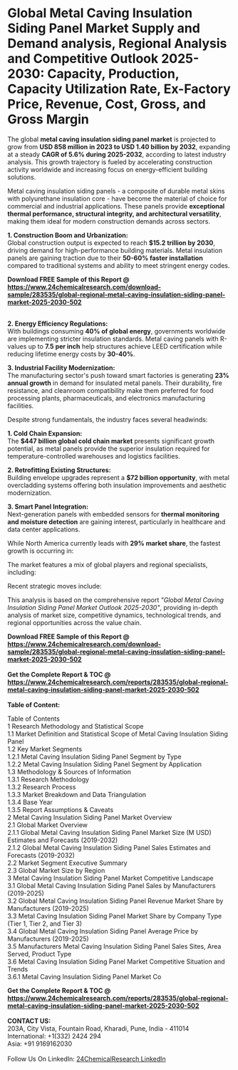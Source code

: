 <h1>Global Metal Caving Insulation Siding Panel Market Supply and Demand analysis, Regional Analysis  and Competitive Outlook 2025-2030: Capacity, Production, Capacity Utilization Rate, Ex-Factory Price, Revenue, Cost, Gross, and Gross Margin</h1><p>The global <strong>metal caving insulation siding panel market</strong> is projected to grow from <strong>USD 858 million in 2023 to USD 1.40 billion by 2032</strong>, expanding at a steady <strong>CAGR of 5.6% during 2025-2032</strong>, according to latest industry analysis. This growth trajectory is fueled by accelerating construction activity worldwide and increasing focus on energy-efficient building solutions.</p><p>Metal caving insulation siding panels - a composite of durable metal skins with polyurethane insulation core - have become the material of choice for commercial and industrial applications. These panels provide <strong>exceptional thermal performance, structural integrity, and architectural versatility</strong>, making them ideal for modern construction demands across sectors.</p><p><strong>1. Construction Boom and Urbanization:</strong><br>
Global construction output is expected to reach <strong>$15.2 trillion by 2030</strong>, driving demand for high-performance building materials. Metal insulation panels are gaining traction due to their <strong>50-60% faster installation</strong> compared to traditional systems and ability to meet stringent energy codes.</p><div><b>Download FREE Sample of this Report @ 
            <a href="https://www.24chemicalresearch.com/download-sample/283535/global-regional-metal-caving-insulation-siding-panel-market-2025-2030-502">
            https://www.24chemicalresearch.com/download-sample/283535/global-regional-metal-caving-insulation-siding-panel-market-2025-2030-502</a></b></div><br><p><strong>2. Energy Efficiency Regulations:</strong><br>
With buildings consuming <strong>40% of global energy</strong>, governments worldwide are implementing stricter insulation standards. Metal caving panels with R-values up to <strong>7.5 per inch</strong> help structures achieve LEED certification while reducing lifetime energy costs by <strong>30-40%</strong>.</p><p><strong>3. Industrial Facility Modernization:</strong><br>
The manufacturing sector's push toward smart factories is generating <strong>23% annual growth</strong> in demand for insulated metal panels. Their durability, fire resistance, and cleanroom compatibility make them preferred for food processing plants, pharmaceuticals, and electronics manufacturing facilities.</p><p>Despite strong fundamentals, the industry faces several headwinds:</p><p><strong>1. Cold Chain Expansion:</strong><br>
The <strong>$447 billion global cold chain market</strong> presents significant growth potential, as metal panels provide the superior insulation required for temperature-controlled warehouses and logistics facilities.</p><p><strong>2. Retrofitting Existing Structures:</strong><br>
Building envelope upgrades represent a <strong>$72 billion opportunity</strong>, with metal overcladding systems offering both insulation improvements and aesthetic modernization.</p><p><strong>3. Smart Panel Integration:</strong><br>
Next-generation panels with embedded sensors for <strong>thermal monitoring and moisture detection</strong> are gaining interest, particularly in healthcare and data center applications.</p><p>While North America currently leads with <strong>29% market share</strong>, the fastest growth is occurring in:</p><p>The market features a mix of global players and regional specialists, including:</p><p>Recent strategic moves include:</p><p>This analysis is based on the comprehensive report <em>"Global Metal Caving Insulation Siding Panel Market Outlook 2025-2030"</em>, providing in-depth analysis of market size, competitive dynamics, technological trends, and regional opportunities across the value chain.</p><div><b>Download FREE Sample of this Report @ 
            <a href="https://www.24chemicalresearch.com/download-sample/283535/global-regional-metal-caving-insulation-siding-panel-market-2025-2030-502">
            https://www.24chemicalresearch.com/download-sample/283535/global-regional-metal-caving-insulation-siding-panel-market-2025-2030-502</a></b></div><br><div><b>Get the Complete Report & TOC @ 
            <a href="https://www.24chemicalresearch.com/reports/283535/global-regional-metal-caving-insulation-siding-panel-market-2025-2030-502">
            https://www.24chemicalresearch.com/reports/283535/global-regional-metal-caving-insulation-siding-panel-market-2025-2030-502</a></b></div><br>
            <b>Table of Content:</b><p>Table of Contents<br />
1 Research Methodology and Statistical Scope<br />
1.1 Market Definition and Statistical Scope of Metal Caving Insulation Siding Panel<br />
1.2 Key Market Segments<br />
1.2.1 Metal Caving Insulation Siding Panel Segment by Type<br />
1.2.2 Metal Caving Insulation Siding Panel Segment by Application<br />
1.3 Methodology & Sources of Information<br />
1.3.1 Research Methodology<br />
1.3.2 Research Process<br />
1.3.3 Market Breakdown and Data Triangulation<br />
1.3.4 Base Year<br />
1.3.5 Report Assumptions & Caveats<br />
2 Metal Caving Insulation Siding Panel Market Overview<br />
2.1 Global Market Overview<br />
2.1.1 Global Metal Caving Insulation Siding Panel Market Size (M USD) Estimates and Forecasts (2019-2032)<br />
2.1.2 Global Metal Caving Insulation Siding Panel Sales Estimates and Forecasts (2019-2032)<br />
2.2 Market Segment Executive Summary<br />
2.3 Global Market Size by Region<br />
3 Metal Caving Insulation Siding Panel Market Competitive Landscape<br />
3.1 Global Metal Caving Insulation Siding Panel Sales by Manufacturers (2019-2025)<br />
3.2 Global Metal Caving Insulation Siding Panel Revenue Market Share by Manufacturers (2019-2025)<br />
3.3 Metal Caving Insulation Siding Panel Market Share by Company Type (Tier 1, Tier 2, and Tier 3)<br />
3.4 Global Metal Caving Insulation Siding Panel Average Price by Manufacturers (2019-2025)<br />
3.5 Manufacturers Metal Caving Insulation Siding Panel Sales Sites, Area Served, Product Type<br />
3.6 Metal Caving Insulation Siding Panel Market Competitive Situation and Trends<br />
3.6.1 Metal Caving Insulation Siding Panel Market Co</p><div><b>Get the Complete Report & TOC @ 
            <a href="https://www.24chemicalresearch.com/reports/283535/global-regional-metal-caving-insulation-siding-panel-market-2025-2030-502">
            https://www.24chemicalresearch.com/reports/283535/global-regional-metal-caving-insulation-siding-panel-market-2025-2030-502</a></b></div><br><b>CONTACT US:</b><br>
            203A, City Vista, Fountain Road, Kharadi, Pune, India - 411014<br>
            International: +1(332) 2424 294<br>
            Asia: +91 9169162030 <br><br>
            Follow Us On LinkedIn: <a href="https://www.linkedin.com/company/24chemicalresearch/">24ChemicalResearch LinkedIn</a>